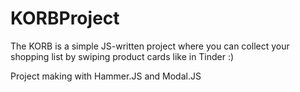 # KORBProject
The KORB is a simple JS-written project where you can collect your shopping list by swiping product cards like in Tinder :)

Project making with Hammer.JS and Modal.JS